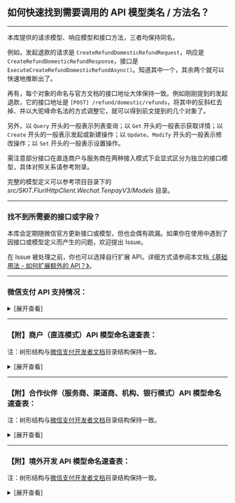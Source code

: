 ﻿## 如何快速找到需要调用的 API 模型类名 / 方法名？

---

本库提供的请求模型、响应模型和接口方法，三者均保持同名。

例如，发起退款的请求是 `CreateRefundDomesticRefundRequest`，响应是 `CreateRefundDomesticRefundResponse`，接口是 `ExecuteCreateRefundDomesticRefundAsync()`。知道其中一个，其余两个就可以快速地推断出了。

再有，每个对象的命名与官方文档的接口地址大体保持一致。例如刚刚提到的发起退款，它的接口地址是 `[POST] /refund/domestic/refunds`，将其中的反斜杠去掉、并以大驼峰命名法的方式调整它，就可以得到前文提到的几个对象了。

另外，以 `Query` 开头的一般表示列表查询；以 `Get` 开头的一般表示获取详情；以 `Create` 开头的一般表示发起或新建操作；以 `Update`、`Modify` 开头的一般表示修改操作；以 `Set` 开头的一般表示设置操作。

需注意部分接口在直连商户与服务商在两种接入模式下会显式区分为独立的接口模型，具体对照关系请参考附录。

完整的模型定义可以参考项目目录下的 _src/SKIT.FlurlHttpClient.Wechat.TenpayV3/Models_ 目录。

---

### 找不到所需要的接口或字段？

本库会定期随微信官方更新接口或模型，但也会偶有疏漏。如果你在使用中遇到了因接口或模型定义而产生的问题，欢迎提出 Issue。

在 Issue 被处理之前，你也可以选择自行扩展 API。详细方式请参阅本文档[《基础用法 - 如何扩展额外的 API？》](./Basic_Extensions.md)。

---

### 微信支付 API 支持情况：

<details>

<summary>[展开查看]</summary>

|     |             微信 API              |      商户类型       |       备注        |
| :-: | :-------------------------------: | :-----------------: | :---------------: |
|  √  |       支付产品：JSAPI 支付        | 直连商户 & 合作伙伴 |                   |
|  √  |        支付产品：APP 支付         | 直连商户 & 合作伙伴 |                   |
|  √  |         支付产品：H5 支付         | 直连商户 & 合作伙伴 |                   |
|  √  |       支付产品：Native 支付       | 直连商户 & 合作伙伴 |                   |
|  √  |       支付产品：小程序支付        | 直连商户 & 合作伙伴 |                   |
|  ×  |  <del>支付产品：付款码支付</del>  | 直连商户 & 合作伙伴 | 官方未提供 v3 API |
|  √  |        支付产品：合单支付         | 直连商户 & 合作伙伴 |                   |
|  √  |      支付产品：资金/交易账单      | 直连商户 & 合作伙伴 |                   |
|  √  |          支付产品：退款           | 直连商户 & 合作伙伴 |                   |
|  √  |       运营工具：转账到零钱        | 直连商户 & 合作伙伴 |                   |
|  ×  | <del>运营工具：转账到银行卡</del> | 直连商户 & 合作伙伴 | 官方未提供 v3 API |
|  √  |       经营能力：微信支付分        | 直连商户 & 合作伙伴 |                   |
|  √  |     经营能力：微信支付分停车      | 直连商户 & 合作伙伴 |                   |
|  √  |       经营能力：平台收付通        |      合作伙伴       |                   |
|  √  |         运营工具：代金券          | 直连商户 & 合作伙伴 |                   |
|  √  |         运营工具：商家券          | 直连商户 & 合作伙伴 |                   |
|  √  |        运营工具：委托营销         | 直连商户 & 合作伙伴 |                   |
|  √  |        运营工具：支付有礼         | 直连商户 & 合作伙伴 |                   |
|  √  |        运营工具：智慧商圈         | 直连商户 & 合作伙伴 |                   |
|  √  |       运营工具：支付即服务        | 直连商户 & 合作伙伴 |                   |
|  √  |        运营工具：电子发票         | 直连商户 & 合作伙伴 |                   |
|  √  |        运营工具：点金计划         |      合作伙伴       |                   |
|  ×  |   <del>运营工具：现金红包</del>   | 直连商户 & 合作伙伴 | 官方未提供 v3 API |
|  √  |          扩展工具：分账           | 直连商户 & 合作伙伴 |                   |
|  √  |      扩展工具：连锁品牌分账       |      合作伙伴       |                   |
|  √  |     扩展工具：消费者投诉 2.0      | 直连商户 & 合作伙伴 |                   |
|  √  |        安全工具：平台证书         | 直连商户 & 合作伙伴 |                   |
|  √  |      商户管理：特约商户进件       |      合作伙伴       |                   |
|  √  |    商户管理：商户开户意愿确认     |      合作伙伴       |                   |
|  √  |    商户管理：商户平台处置通知     |      合作伙伴       |                   |
|  √  |   商户管理：不活跃商户身份核实    |      合作伙伴       |                   |
|  √  |           其他：消费卡            | 直连商户 & 合作伙伴 |                   |
|  √  |      其他：代扣服务切卡组件       | 直连商户 & 合作伙伴 |                   |
|  √  |    其他：图片上传（营销专用）     | 直连商户 & 合作伙伴 |                   |
|  √  |         其他：微信先享卡          |      直连商户       |                   |
|  √  |        其他：连锁品牌门店         |      合作伙伴       |                   |
|  √  |        其他：品牌小店营销         |      合作伙伴       |                   |
|  √  |     其他：租用充电宝隔夜归还      |      直连商户       |                   |
|  √  |          其他：ETC 扣费           |      合作伙伴       |                   |
|  √  |          其他：电子小票           |      合作伙伴       |                   |
|  √  |       其他：出租车电子发票        |      合作伙伴       |                   |
|  √  |         其他：教育续费通          |      直连商户       |                   |
|  √  |         其他：校园轻松付          |      合作伙伴       |                   |
|  √  |        其他：微信点餐订单         |      合作伙伴       |                   |
|  √  |         其他：微信寄快递          |      合作伙伴       |                   |
|  √  |        其他：品牌小店营销         |      合作伙伴       |                   |
|  √  |        其他：银行定向促活         | 直连商户 & 合作伙伴 |                   |
|  √  |       其他：银行提现免费券        |      合作伙伴       |                   |
|  √  |         其他：银行周周惠          |      合作伙伴       |                   |
|  √  |           其他：微工卡            |      合作伙伴       |                   |
|  √  |        其他：优惠费率活动         |      合作伙伴       |                   |
|  √  |           其他：爱心餐            |      直连商户       |                   |
|  ×  |     <del>其他：清关报关</del>     |      直连商户       | 官方未提供 v3 API |
|  √  |       境外支付：子商户进件        |      合作伙伴       |                   |
|  √  |        境外支付：融合钱包         |      合作伙伴       |                   |
|  √  |        境外支付：委托代扣         | 直连商户 & 合作伙伴 |                   |
|  √  |          境外支付：报关           |      合作伙伴       |                   |

</details>

---

### 【附】商户（直连模式）API 模型命名速查表：

注：树形结构与[微信支付开发者文档](https://pay.weixin.qq.com/docs/merchant/development/interface-rules/introduction.html)目录结构保持一致。

<details>

<summary>[展开查看]</summary>

-   支付产品

    -   JSAPI 支付

        -   JSAPI 下单：`CreatePayTransactionJsapi`

        -   查询订单：`GetPayTransactionById` / `GetPayTransactionByOutTradeNumber`

        -   关闭订单：`ClosePayTransaction`

    -   APP 支付

        -   APP 下单：`CreatePayTransactionApp`

        -   查询订单：`GetPayTransactionById` / `GetPayTransactionByOutTradeNumber`

        -   关闭订单：`ClosePayTransaction`

    -   H5 支付

        -   H5 下单：`CreatePayTransactionH5`

        -   查询订单：`GetPayTransactionById` / `GetPayTransactionByOutTradeNumber`

        -   关闭订单：`ClosePayTransaction`

    -   Native 支付

        -   Native 下单：`CreatePayTransactionNative`

        -   查询订单：`GetPayTransactionById` / `GetPayTransactionByOutTradeNumber`

        -   关闭订单：`ClosePayTransaction`

    -   小程序支付

        -   小程序下单：`CreatePayTransactionJsapi`

        -   查询订单：`GetPayTransactionById` / `GetPayTransactionByOutTradeNumber`

        -   关闭订单：`ClosePayTransaction`

    -   合单支付

        -   合单 APP 下单：`CreateCombineTransactionApp`

        -   合单 JSAPI 下单：`CreateCombineTransactionJsapi`

        -   合单 H5 下单：`CreateCombineTransactionH5`

        -   合单 Native 下单：`CreateCombineTransactionNative`

        -   合单小程序下单：`CreateCombineTransactionJsapi`

        -   合单查询订单：`GetCombineTransactionByCombineOutTradeNumber`

        -   合单关闭订单：`CloseCombineTransaction`

    -   资金/交易账单

        -   申请交易账单：`GetBillTradeBill`

        -   申请资金账单：`GetBillFundflowBill`

        -   下载账单：`DownloadBillFile`

    -   退款

        -   申请退款：`CreateRefundDomesticRefund`

        -   查询单笔退款：`GetRefundDomesticRefundByOutRefundNumber`

        -   发起异常退款：`CreateRefundDomesticAbnormalRefundApply`

-   运营工具

    -   转账到零钱

        -   发起批量转账：`CreateTransferBatch`

        -   微信批次单号查询批次单：`GetTransferBatchByBatchId`

        -   微信明细单号查询明细单：`GetTransferBatchDetailByDetailId`

        -   商家批次单号查询批次单：`GetTransferBatchByOutBatchNumber`

        -   商家明细单号查询明细单：`GetTransferBatchDetailByOutDetailNumber`

        -   转账电子回单申请受理：`CreateTransferBillReceipt`

        -   查询转账电子回单：`GetTransferBillReceiptByOutBatchNumber`

        -   转账明细电子回单受理：`CreateTransferDetailElectronicReceipt`

        -   查询转账明细电子回单受理结果：`GetTransferDetailElectronicReceiptByOutDetailNumber`

        -   下载电子回单：`DownloadBillFile`

        -   查询账户实时余额：`GetMerchantFundBalance`

        -   查询账户日终余额：`GetMerchantFundDayendBalance`

    -   微信支付分

        -   服务订单

            -   创建支付分订单：`CreatePayScoreServiceOrder`

            -   查询支付分订单：`GetPayScoreServiceOrderByQueryId` / `GetPayScoreServiceOrderByOutOrderNumber`

            -   取消支付分订单：`CancelPayScoreServiceOrder`

            -   修改订单金额：`ModifyPayScoreServiceOrder`

            -   完结支付分订单：`SetPayScoreServiceOrderComplete`

            -   商户发起催收扣款：`SetPayScoreServiceOrderPay`

            -   同步服务订单信息：`SetPayScoreServiceOrderSync`

            -   申请退款：`CreateRefundDomesticRefund`

            -   查询单笔退款：`GetRefundDomesticRefundByOutRefundNumber`

        -   微信支付分（免确认模式）

            -   创单结单合并：`CreatePayScoreServiceOrderDirectComplete`

        -   微信支付分（免确认预授权模式）

            -   商户预授权：`ApplyPayScorePermissions`

            -   查询用户授权记录（授权协议号）：`GetPayScorePermissionsByAuthorizationCode`

            -   解除用户授权关系（授权协议号）：`TerminatePayScorePermissionsByAuthorizationCode`

            -   查询用户授权记录（OpenId）：`GetPayScorePermissionsByOpenId`

            -   解除用户授权关系（OpenId）：`TerminatePayScorePermissionsByOpenId`

    -   微信支付分停车

        -   创建停车入场：`CreateVehicleParking`

        -   查询车牌服务开通信息：`GetVehicleParkingService`

        -   扣费受理：`CreateVehicleTransactionParking`

        -   查询订单：`GetVehicleTransactionByOutTradeNumber`

    -   代金券

        -   创建代金券批次：`CreateMarketingFavorStock`

        -   激活代金券批次：`StartMarketingFavorStock`

        -   发放代金券批次：`SendMarketingFavorUserCoupon`

        -   暂停代金券批次：`PauseMarketingFavorStock`

        -   重启代金券批次：`RestartMarketingFavorStock`

        -   条件查询批次列表：`QueryMarketingFavorStocks`

        -   查询批次详情：`GetMarketingFavorStockByStockId`

        -   查询代金券详情：`GetMarketingFavorUserCouponByCouponId`

        -   查询代金券可用商户：`QueryMarketingFavorStockMerchants`

        -   查询代金券可用单品：`QueryMarketingFavorStockItems`

        -   根据商户号查用户的券：`QueryMarketingFavorUserCoupons`

        -   下载批次核销明细：`GetMarketingFavorStockUseFlow`

        -   下载批次退款明细：`GetMarketingFavorStockRefundFlow`

        -   设置消息通知地址：`UpdateMarketingFavorCallback`

        -   图片上传：`UploadMerchantMediaImage`

    -   商家券

        -   创建商家券：`CreateMarketingBusifavorStock`

        -   查询商家券详情：`GetMarketingBusifavorStockByStockId`

        -   核销用户券：`SetMarketingBusifavorCouponUsed`

        -   根据过滤条件查询用户券：`QueryMarketingBusifavorUserCoupons`

        -   查询用户单张券详情：`GetMarketingBusifavorUserCouponByCouponCode`

        -   上传预存 Code：`UploadMarketingBusifavorStockCouponCodes`

        -   设置商家券事件通知地址：`UpdateMarketingBusifavorCallback`

        -   查询商家券事件通知地址：`GetMarketingBusifavorCallback`

        -   关联订单信息：`AssociateMarketingBusifavorCoupon`

        -   取消关联订单信息：`DisassociateMarketingBusifavorCoupon`

        -   修改批次预算：`UpdateMarketingBusifavorStockBudget`

        -   修改商家券基本信息：`UpdateMarketingBusifavorStock`

        -   申请退券：`CreateMarketingBusifavorCouponReturn`

        -   使券失效：`DeactivateMarketingBusifavorCoupon`

        -   营销补差付款：`CreateMarketingBusifavorSubsidyPayReceipt`

        -   营销补差回退：`CreateMarketingBusifavorSubsidyReturnReceipt`

        -   查询营销补差付款单列表：`QueryMarketingBusifavorSubsidyPayReceipts`

        -   查询营销补差付款单详情：`GetMarketingBusifavorSubsidyPayReceiptBySubsidyReceiptId`

        -   图片上传：`UploadMerchantMediaImage`

    -   委托营销

        -   建立合作关系：`BuildMarketingPartnership`

        -   终止合作关系：`TerminateMarketingPartnership`

        -   查询合作关系列表：`QueryMarketingPartnerships`

    -   支付有礼

        -   创建全场满额送活动：`CreateMarketingPayGiftActivityUniqueThresholdActivity`

        -   查询活动详情接口：`GetMarketingPayGiftActivityByActivityId`

        -   查询活动发券商户号：`QueryMarketingPayGiftActivityMerchants`

        -   查询活动指定商品列表：`QueryMarketingPayGiftActivityGoods`

        -   终止活动：`TerminateMarketingPayGiftActivity`

        -   新增活动发券商户号：`AddMarketingPayGiftActivityMerchant`

        -   获取支付有礼活动列表：`QueryMarketingPayGiftActivities`

        -   删除活动发券商户号：`DeleteMarketingPayGiftActivityMerchant`

        -   图片上传：`UploadMerchantMediaImage`

    -   智慧商圈

        -   商圈积分同步：`NotifyBusinessCirclePoints`

        -   商圈积分授权查询：`GetBusinessCircleUserAuthorizationByOpenId`

        -   商圈会员待积分状态查询：`GetBusinessCircleUserPointsCommitStatusByOpenId`

        -   商圈会员停车状态同步：`NotifyBusinessCircleParkings`

    -   支付即服务

        -   服务人员注册：`CreateSmartGuide`

        -   服务人员分配：`AssignSmartGuide`

        -   服务人员查询：`QuerySmartGuides`

        -   服务人员信息更新：`UpdateSmartGuide`

    -   电子发票

        -   公共 API

            -   创建电子发票卡券模板：`CreateNewTaxControlFapiaoCardTemplate`

            -   配置开发选项：`ModifyNewTaxControlFapiaoMerchantDevelopmentConfig`

            -   查询商户配置的开发选项：`GetNewTaxControlFapiaoMerchantDevelopmentConfig`

            -   查询电子发票：`GetNewTaxControlFapiaoApplicationByFapiaoApplyId`

            -   获取抬头填写链接：`GetNewTaxControlFapiaoUserTitleUrl`

            -   获取用户填写的抬头：`GetNewTaxControlFapiaoUserTitle`

        -   区块链电子发票 API

            -   获取商户开票基础信息：`GetNewTaxControlFapiaoMerchantBaseInformation`

            -   获取商品和服务税收分类对照表：`QueryNewTaxControlFapiaoMerchantTaxCodes`

            -   开具电子发票：`CreateNewTaxControlFapiaoApplication`

            -   冲红电子发票：`ReverseNewTaxControlFapiaoApplication`

            -   获取发票下载信息：`GetNewTaxControlFapiaoApplicationFiles`

            -   下载发票文件：`DownloadNewTaxControlFapiaoApplicationFile`

        -   电子发票商户信息

            -   上传电子发票文件：`UploadNewTaxControlFapiaoApplicationFapiaoFile`

            -   将电子发票插入微信用户卡包：`CreateNewTaxControlFapiaoApplicationCard`

-   扩展工具

    -   分账

        -   请求分账：`CreateProfitSharingOrder`

        -   查询分账结果：`GetProfitSharingOrderByOutOrderNu`

        -   请求分账回退：`CreateProfitSharingReturnOrder`

        -   查询分账回退结果：`GetProfitSharingReturnOrderByOutOrderNumber`

        -   解冻剩余资金：`SetProfitSharingOrderUnfrozen`

        -   查询剩余待分金额：`GetProfitSharingTransactionAmounts`

        -   添加分账接收方：`AddProfitSharingReceiver`

        -   删除分账接收方：`DeleteProfitSharingReceiver`

        -   申请分账账单：`GetProfitSharingBill`

        -   下载账单：`DownloadBillFile`

    -   消费者投诉 2.0

        -   查询投诉单列表：`QueryMerchantServiceComplaints`

        -   查询投诉单详情：`GetMerchantServiceComplaintByComplaintId`

        -   查询投诉协商历史：`QueryMerchantServiceComplaintNegotiationHistories`

        -   创建投诉通知回调地址：`CreateMerchantServiceComplaintNotification`

        -   查询投诉通知回调地址：`GetMerchantServiceComplaintNotification`

        -   更新投诉通知回调地址：`UpdateMerchantServiceComplaintNotification`

        -   删除投诉通知回调地址：`DeleteMerchantServiceComplaintNotification`

        -   提交回复：`CreateMerchantServiceComplaintResponse`

        -   反馈处理完成：`SetMerchantServiceComplaintComplete`

        -   商户上传反馈图片：`UploadMerchantServiceImage`

        -   下载图片：`DownloadMerchantServiceImage`

-   安全工具

    -   平台证书

        -   获取平台证书列表：`QueryCertificates`

-   其他

    -   消费卡

        -   发放消费卡：`SendMarketingBusifavorCoupon`

    -   银行定向促活

        -   导入定向用户协议号：`UploadMarketingBankPackagesTasks`

    -   银行提现免费券

        -   为用户发银行提现免费券：`SendMarketingWithdrawFavorUserCoupon`

        -   查询批次下用户银行提现免费券列表：`QueryMarketingWithdrawFavorUserCoupons`

    -   银行周周惠

        -   报名周周惠活动：`ApplyMarketingWeeklyDiscountActivity`

        -   查询周周惠活动列表：`QueryApplyMarketingWeeklyDiscountActivities`

        -   查询周周惠活动详情：`GetApplyMarketingWeeklyDiscountActivityByActivityId`

    -   银行组件：

        -   获取对私银行卡号开户银行：`QueryCapitalBanksByBankAccount`

        -   查询支持个人业务的银行列表：`QueryCapitalBanksPersonalBanking`

        -   查询支持对公业务的银行列表：`QueryCapitalBanksCorporateBanking`

        -   查询省份列表：`QueryCapitalAreasProvinces`

        -   查询城市列表：`QueryCapitalAreasCities`

        -   查询支行列表：`QueryCapitalBanksBranches`

    -   微信先享卡

        -   预受理领卡请求：`PrepareDiscountCard`

        -   增加用户记录：`AddDiscountCardUserRecord`

        -   查询先享卡订单：`GetDiscountCardByOutCardCode`

    -   来账识别

        -   商户银行来账查询：`QueryMerchantFundMerchantIncomeRecords`

    -   扣款服务

        -   预扣费通知：`NotifyPAPPayContract`

    -   代扣服务切卡组件

        -   出行券切卡组件预下单：`CreateIndustryCouponToken`

    -   教育续费通：

        -   预签约：`PresignEducationPAPPayContract`

        -   通过协议号查询签约：`GetEducationPAPPayContractByContractId`

        -   通过用户标识查询签约：`QueryEducationPAPPayUserContracts`

        -   解约：`TerminateEducationPAPPayContract`

        -   发送扣款预通知：`SendEducationPAPPayContractNotification`

        -   教育通扣款受理：`CreateEducationPAPPayTransaction`

        -   微信订单号查单：`GetEducationPAPPayTransactionById`

        -   商户订单号查单：`GetEducationPAPPayTransactionByOutTradeNumber`

    -   租用充电宝隔夜归还

        -   保险订单

            -   创建保险订单：`CreateHirePowerBankInsuranceOrder`

            -   查询保险订单详情：`GetHirePowerBankInsuranceOrderByOutOrderNumber`

            -   查询用户保险订单领取资格：`GetHirePowerBankUserQualificationByOpenId`

    -   爱心餐

        -   查询爱心餐品牌信息：`GetLovefeastBrandByBrandId`

</details>

---

### 【附】合作伙伴（服务商、渠道商、机构、银行模式）API 模型命名速查表：

注：树形结构与[微信支付开发者文档](https://pay.weixin.qq.com/docs/partner/development/interface-rules/introduction.html)目录结构保持一致。

<details>

<summary>[展开查看]</summary>

-   支付产品

    -   JSAPI 支付

        -   JSAPI 下单：`CreatePayPartnerTransactionJsapi`

        -   查询订单：`GetPayPartnerTransactionById` / `GetPayPartnerTransactionByOutTradeNumber`

        -   关闭订单：`ClosePayPartnerTransaction`

    -   APP 支付

        -   APP 下单：`CreatePayPartnerTransactionApp`

        -   查询订单：`GetPayPartnerTransactionById` / `GetPayPartnerTransactionByOutTradeNumber`

        -   关闭订单：`ClosePayPartnerTransaction`

    -   H5 支付

        -   H5 下单：`CreatePayPartnerTransactionH5`

        -   查询订单：`GetPayPartnerTransactionById` / `GetPayPartnerTransactionByOutTradeNumber`

        -   关闭订单：`ClosePayPartnerTransaction`

    -   Native 支付

        -   Native 下单：`CreatePayPartnerTransactionNative`

        -   查询订单：`GetPayPartnerTransactionById` / `GetPayPartnerTransactionByOutTradeNumber`

        -   关闭订单：`ClosePayPartnerTransaction`

        -   申请退款：`CreateRefundDomesticRefund`

        -   查询单笔退款：`GetRefundDomesticRefundByOutRefundNumber`

        -   申请交易账单：`GetBillTradeBill`

        -   申请资金账单：`GetBillFundflowBill`

        -   申请单个子商户资金账单：`GetBillSubMerchantFundflowBill`

        -   下载账单：`DownloadBillFile`

    -   小程序支付

        -   小程序下单：`CreatePayPartnerTransactionJsapi`

        -   查询订单：`GetPayPartnerTransactionById` / `GetPayPartnerTransactionByOutTradeNumber`

        -   关闭订单：`ClosePayPartnerTransaction`

    -   合单支付

        -   合单 APP 下单：`CreateCombineTransactionApp`

        -   合单 JSAPI 下单：`CreateCombineTransactionJsapi`

        -   合单 H5 下单：`CreateCombineTransactionH5`

        -   合单 Native 下单：`CreateCombineTransactionNative`

        -   合单小程序下单：`CreateCombineTransactionJsapi`

        -   合单查询订单：`GetCombineTransactionByCombineOutTradeNumber`

        -   合单关闭订单：`CloseCombineTransaction`

    -   资金/交易账单

        -   申请交易账单：`GetBillTradeBill`

        -   申请资金账单：`GetBillFundflowBill`

        -   下载账单：`DownloadBillFile`

        -   申请单个子商户资金账单：`GetBillSubMerchantFundflowBill`

        -   申请二级商户资金账单：`GetEcommerceBillFundflowBill`

        -   下载单个子商户/二级商户资金账单：`DownloadBillFile`

    -   退款

        -   申请退款：`CreateRefundDomesticRefund`

        -   查询单笔退款：`GetRefundDomesticRefundByOutRefundNumber`

        -   发起异常退款：`CreateRefundDomesticAbnormalRefundApply`

-   运营工具

    -   转账到零钱

        -   发起批量转账：`CreatePartnerTransferBatch`

        -   微信批次单号查询批次单：`GetPartnerTransferBatchByBatchId`

        -   微信明细单号查询明细单：`GetPartnerTransferBatchDetailByDetailId`

        -   商家批次单号查询批次单：`GetPartnerTransferBatchByOutBatchNumber`

        -   商家明细单号查询明细单：`GetPartnerTransferBatchDetailByOutDetailNumber`

        -   转账电子回单申请受理：`CreateTransferBillReceipt`

        -   查询转账电子回单：`GetTransferBillReceiptByOutBatchNumber`

        -   转账明细电子回单受理：`CreateTransferDetailElectronicReceipt`

        -   查询转账明细电子回单受理结果：`GetTransferDetailElectronicReceiptByOutDetailNumber`

        -   下载电子回单：`DownloadBillFile`

        -   查询特约商户账户实时余额：`GetEcommerceFundBalance`

        -   查询账户实时余额：`GetMerchantFundBalance`

        -   查询账户日终余额：`GetMerchantFundDayendBalance`

    -   微信支付分

        -   服务订单

            -   创建支付分订单：`CreatePayScorePartnerServiceOrder`

            -   查询支付分订单：`GetPayScorePartnerServiceOrderByQueryId` / `GetPayScoreServiceOrderByOutOrderNumber`

            -   取消支付分订单：`CancelPayScorePartnerServiceOrder`

            -   修改订单金额：`ModifyPayPartnerScoreServiceOrder`

            -   完结支付分订单：`SetPayScorePartnerServiceOrderComplete`

            -   商户发起催收扣款：`SetPayScorePartnerServiceOrderPay`

            -   同步服务订单信息：`SetPayScorePartnerServiceOrderSync`

            -   商户申请获取对账单：`GetPayScoreMerchantBill`

        -   微信支付分（免确认预授权模式）

            -   商户预授权：`ApplyPayScorePartnerPermissions`

            -   查询用户授权记录（授权协议号）：`GetPayScorePartnerPermissionsByAuthorizationCode`

            -   解除用户授权关系（授权协议号）：`TerminatePayScorePartnerPermissionsByAuthorizationCode`

            -   查询用户授权记录（OpenId）：`GetPayScorePartnerPermissionsByOpenId`

            -   解除用户授权关系（OpenId）：`TerminatePayScorePartnerPermissionsByOpenId`

    -   微信支付分停车

        -   查询车牌服务开通信息：`GetVehicleParkingService`

        -   创建停车入场：`CreateVehicleParking`

        -   扣费受理：`CreateVehicleTransactionParking`

        -   查询订单：`GetVehicleTransactionByOutTradeNumber`

    -   平台收付通（商户进件）

        -   二级商户进件：`CreateEcommerceApplyment`

        -   查询申请状态：`GetEcommerceApplymentByApplymentId` / `GetEcommerceApplymentByOutRequestNumber`

        -   下载平台证书：`QueryCertificates`

        -   修改结算帐号：`ModifyApplyForSubMerchantSettlement`

        -   查询结算账户：`GetApplyForSubMerchantSettlement`

        -   查询结算账户修改申请状态：`GetApplyForSubMerchantSettlementByApplicationNumber`

    -   平台收付通（普通支付）

        -   APP 下单：`CreatePayPartnerTransactionApp`

        -   JSAPI 下单：`CreatePayPartnerTransactionJsapi`

        -   小程序下单：`CreatePayPartnerTransactionJsapi`

        -   H5 下单：`CreatePayPartnerTransactionH5`

        -   Navive 下单：`CreatePayPartnerTransactionNavive`

        -   查询订单：`GetPayPartnerTransactionById` / `GetPayPartnerTransactionByOutTradeNumber`

        -   关闭订单：`ClosePayPartnerTransaction`

    -   平台收付通（合单支付）

        -   合单 APP 下单：`CreateCombineTransactionApp`

        -   合单 JSAPI 下单：`CreateCombineTransactionJsapi`

        -   合单 H5 下单：`CreateCombineTransactionH5`

        -   合单 Native 下单：`CreateCombineTransactionNative`

        -   合单小程序下单：`CreateCombineTransactionJsapi`

        -   合单查询订单：`GetCombineTransactionByCombineOutTradeNumber`

        -   合单关闭订单：`CloseCombineTransaction`

    -   平台收付通（合单代扣）

        -   APP 方式预签约：`PresignEcommerceCombinePAPayContractEntrustApp`

        -   查询协议：`GetEcommerceCombinePAPPayContractByOutContractCode`

        -   解约协议：`TerminatEcommerceCombinePAPPayContract`

        -   支付：`CreateEcommerceCombinePAPPayTransaction`

        -   撤销订单：`ReverseEcommerceCombinePAPPayTransaction`

        -   查询订单：`GetEcommerceCombinePAPPayTransactionByCombineOutTradeNumber`

    -   平台收付通（分账）

        -   请求分账：`CreateEcommerceProfitSharingOrder`

        -   查询分账结果：`GetEcommerceProfitSharingOrderByOutOrderNumber`

        -   请求分账回退：`CreateEcommerceProfitSharingReturnOrder`

        -   查询分账回退结果：`GetEcommerceProfitSharingReturnOrderByOrderId` / `GetEcommerceProfitSharingReturnOrderByOutOrderNumber`

        -   完结分账：`SetEcommerceProfitSharingOrderFinish`

        -   查询订单剩余待分金额：`GetEcommerceProfitSharingOrderAmounts`

        -   添加分账接收方：`AddEcommerceProfitSharingReceiver`

        -   删除分账接收方：`DeleteEcommerceProfitSharingReceiver`

    -   平台收付通（补差）

        -   请求补差：`CreateEcommerceSubsidy`

        -   请求补差回退：`CreateEcommerceSubsidyReturn`

        -   取消补差：`CancelEcommerceSubsidy`

    -   平台收付通（退款）

        -   申请退款：`CreateEcommerceRefund`

        -   查询退款：`GetEcommerceRefundByRefundId` / `GetEcommerceRefundByOutRefundNumber`

        -   垫付退款回补：`CreateEcommerceRefundReturnAdvance`

        -   查询垫付回补结果：`GetEcommerceRefundReturnAdvance`

    -   平台收付通（余额查询）

        -   查询二级商户账户实时余额：`GetEcommerceFundBalance`

        -   查询二级商户账户日终余额：`GetEcommerceFundDayendBalance`

        -   查询电商平台账户实时余额：`GetMerchantFundBalance`

        -   查询电商平台账户日终余额：`GetMerchantFundDayendBalance`

    -   平台收付通（商户提现）

        -   二级商户余额提现：`CreateEcommerceFundWithdraw`

        -   二级商户查询提现状态：`GetEcommerceFundWithdrawByWithdrawId` / `GetEcommerceFundWithdrawByOutRequestNumber`

        -   电商平台提现：`CreateMerchantFundWithdraw`

        -   电商平台查询提现状态：`GetMerchantFundWithdrawByWithdrawId` / `GetMerchantFundWithdrawByOutRequestNumber`

        -   按日下载提现异常文件：`GetMerchantFundWithdrawBill`

    -   平台收付通（注销申请）

        -   提交注销申请单：`CreateEcommerceAccountCancelApplication`

        -   查询注销单状态：`GetEcommerceAccountCancelApplicationByOutApplyNumber`

        -   图片上传：`UploadEcommerceAccountCancelApplicationMedia`

    -   平台收付通（注销后提现）

        -   商户提现申请单号查询提现申请单状态：`GetMerchantOperateRiskWithdrawlApplyByOutRequestNumber`

        -   微信支付提现申请单号查询提现申请单状态：`GetMerchantOperateRiskWithdrawlApplyByApplymentId`

        -   提交已注销商户号可用余额提现申请单：`CreateMerchantOperateRiskWithdrawlApply`

    -   平台收付通（跨境付款）

        -   查询订单剩余可出境余额：`GetFundsToOverseaTransactionAvailableAbroadAmountByTransactionId`

        -   申请资金出境：`CreateFundsToOverseaOrder`

        -   查询出境结果：`GetFundsToOverseaOrderByOutOrderId`

        -   获取购付汇账单文件下载链接：`GetFundsToOverseaBillDownloadUrl`

    -   平台收付通（下载账单）

        -   申请交易账单：`GetBillTradeBill`

        -   申请资金账单：`GetBillFundflowBill`

        -   获取分账账单文件下载地址：`GetProfitSharingBill`

        -   申请二级商户资金账单：`GetEcommerceBillFundflowBill`

        -   下载账单：`DownloadBillFile`

    -   代金券

        -   创建代金券批次：`CreateMarketingFavorStock`

        -   激活代金券批次：`StartMarketingFavorStock`

        -   发放代金券批次：`SendMarketingFavorUserCoupon`

        -   暂停代金券批次：`PauseMarketingFavorStock`

        -   重启代金券批次：`RestartMarketingFavorStock`

        -   条件查询批次列表：`QueryMarketingFavorStocks`

        -   查询批次详情：`GetMarketingFavorStockByStockId`

        -   查询代金券详情：`GetMarketingFavorUserCouponByCouponId`

        -   查询代金券可用商户：`QueryMarketingFavorStockMerchants`

        -   查询代金券可用单品：`QueryMarketingFavorStockItems`

        -   根据商户号查用户的券：`QueryMarketingFavorUserCoupons`

        -   下载批次核销明细：`GetMarketingFavorStockUseFlow`

        -   下载批次退款明细：`GetMarketingFavorStockRefundFlow`

        -   设置消息通知地址：`UpdateMarketingFavorCallback`

        -   图片上传：`UploadMarketingMediaImage`

    -   商家券

        -   创建商家券：`CreateMarketingBusifavorStock`

        -   查询商家券详情：`GetMarketingBusifavorStockByStockId`

        -   核销用户券：`SetMarketingBusifavorCouponUsed`

        -   根据过滤条件查询用户券：`QueryMarketingBusifavorUserCoupons`

        -   查询用户单张券详情：`GetMarketingBusifavorUserCouponByCouponCode`

        -   上传预存 Code：`UploadMarketingBusifavorStockCouponCodes`

        -   设置商家券事件通知地址：`UpdateMarketingBusifavorCallback`

        -   查询商家券事件通知地址：`GetMarketingBusifavorCallback`

        -   关联订单信息：`AssociateMarketingBusifavorCoupon`

        -   取消关联订单信息：`DisassociateMarketingBusifavorCoupon`

        -   修改批次预算：`UpdateMarketingBusifavorStockBudget`

        -   修改商家券基本信息：`UpdateMarketingBusifavorStock`

        -   申请退券：`CreateMarketingBusifavorCouponReturn`

        -   使券失效：`DeactivateMarketingBusifavorCoupon`

        -   营销补差付款：`CreateMarketingBusifavorSubsidyPayReceipt`

        -   营销补差回退：`CreateMarketingBusifavorSubsidyReturnReceipt`

        -   查询营销补差付款单列表：`QueryMarketingBusifavorSubsidyPayReceipts`

        -   查询营销补差付款单详情：`GetMarketingBusifavorSubsidyPayReceiptBySubsidyReceiptId`

        -   图片上传：`UploadMarketingMediaImage`

    -   委托营销

        -   建立合作关系：`BuildMarketingPartnership`

        -   终止合作关系：`TerminateMarketingPartnership`

        -   查询合作关系列表：`QueryMarketingPartnerships`

    -   支付有礼

        -   创建全场满额送活动：`CreateMarketingPayGiftActivityUniqueThresholdActivity`

        -   查询活动详情接口：`GetMarketingPayGiftActivityByActivityId`

        -   查询活动发券商户号：`QueryMarketingPayGiftActivityMerchants`

        -   查询活动指定商品列表：`QueryMarketingPayGiftActivityGoods`

        -   终止活动：`TerminateMarketingPayGiftActivity`

        -   新增活动发券商户号：`AddMarketingPayGiftActivityMerchant`

        -   获取支付有礼活动列表：`QueryMarketingPayGiftActivities`

        -   删除活动发券商户号：`DeleteMarketingPayGiftActivityMerchant`

        -   图片上传：`UploadMarketingMediaImage`

    -   智慧商圈

        -   商圈积分同步：`NotifyBusinessCirclePoints`

        -   商圈积分授权查询：`GetBusinessCircleUserAuthorizationByOpenId`

        -   商圈会员待积分状态查询：`GetBusinessCircleUserPointsCommitStatusByOpenId`

        -   商圈会员停车状态同步：`NotifyBusinessCircleParkings`

    -   支付即服务

        -   服务人员注册：`CreateSmartGuide`

        -   服务人员分配：`AssignSmartGuide`

        -   服务人员查询：`QuerySmartGuides`

        -   服务人员信息更新：`UpdateSmartGuide`

    -   电子发票

        -   电子发票卡券模板

            -   创建电子发票卡券模板：`CreateNewTaxControlFapiaoCardTemplate`

        -   电子发票

            -   开具电子发票：`CreateNewTaxControlFapiaoApplication`

            -   上传电子发票文件：`UploadNewTaxControlFapiaoApplicationFapiaoFile`

            -   查询电子发票：`GetNewTaxControlFapiaoApplicationByFapiaoApplyId`

            -   获取发票下载信息：`GetNewTaxControlFapiaoApplicationFiles`

            -   将电子发票插入微信用户卡包：`CreateNewTaxControlFapiaoApplicationCard`

            -   冲红电子发票：`ReverseNewTaxControlFapiaoApplication`

            -   下载发票文件：`DownloadNewTaxControlFapiaoApplicationFile`

        -   电子发票商户信息

            -   获取商户开票基础信息：`GetNewTaxControlFapiaoMerchantBaseInformation`

            -   查询商户配置的开发选项：`GetNewTaxControlFapiaoMerchantDevelopmentConfig`

            -   配置开发选项：`ModifyNewTaxControlFapiaoMerchantDevelopmentConfig`

            -   获取商品和服务税收分类对照表：`QueryNewTaxControlFapiaoMerchantTaxCodes`

            -   检查子商户开票功能状态：`CheckNewTaxControlFapiaoMerchant`

        -   用户抬头

            -   获取用户填写的抬头：`GetNewTaxControlFapiaoUserTitle`

            -   获取抬头填写链接：`GetNewTaxControlFapiaoUserTitleUrl`

    -   点金计划

        -   点金计划管理：`ChangeGoldPlanStatus`

        -   商家小票管理：`ChangeGoldPlanCustomPageStatus`

        -   同业过滤标签管理：`SetGoldPlanAdvertisingIndustryFilter`

        -   开通广告展示：`OpenGoldPlanAdvertisingShow`

        -   关闭广告展示：`CloseGoldPlanAdvertisingShow`

-   扩展工具

    -   分账

        -   请求分账：`CreateProfitSharingOrder`

        -   查询分账结果：`GetProfitSharingOrderByOutOrderNu`

        -   请求分账回退：`CreateProfitSharingReturnOrder`

        -   查询分账回退结果：`GetProfitSharingReturnOrderByOutOrderNumber`

        -   解冻剩余资金：`SetProfitSharingOrderUnfrozen`

        -   查询剩余待分金额：`GetProfitSharingTransactionAmounts`

        -   查询最大分账比例：`GetProfitSharingMerchantConfigs`

        -   添加分账接收方：`AddProfitSharingReceiver`

        -   删除分账接收方：`DeleteProfitSharingReceiver`

        -   申请分账账单：`GetProfitSharingBill`

        -   下载账单：`DownloadBillFile`

    -   连锁品牌分账

        -   请求分账：`CreateBrandProfitSharingOrder`

        -   查询分账结果：`GetBrandProfitSharingOrderByOutOrderNumber`

        -   请求分账回退：`CreateBrandProfitSharingReturnOrder`

        -   查询分账回退结果：`GetBrandProfitSharingReturnOrderByOrderId` / `GetBrandProfitSharingReturnOrderByOutOrderNumber`

        -   完结分账：`SetBrandProfitSharingOrderFinish`

        -   查询订单剩余待分金额：`GetBrandProfitSharingOrderAmounts`

        -   查询最大分账比例：`GetBrandProfitSharingBrandConfigs`

        -   添加分账接收方：`AddBrandProfitSharingReceiver`

        -   删除分账接收方：`DeleteBrandProfitSharingReceiver`

    -   消费者投诉 2.0

        -   查询投诉单列表：`QueryMerchantServiceComplaints`

        -   查询投诉单详情：`GetMerchantServiceComplaintByComplaintId`

        -   查询投诉协商历史：`QueryMerchantServiceComplaintNegotiationHistories`

        -   创建投诉通知回调地址：`CreateMerchantServiceComplaintNotification`

        -   查询投诉通知回调地址：`GetMerchantServiceComplaintNotification`

        -   更新投诉通知回调地址：`UpdateMerchantServiceComplaintNotification`

        -   删除投诉通知回调地址：`DeleteMerchantServiceComplaintNotification`

        -   提交回复：`CreateMerchantServiceComplaintResponse`

        -   反馈处理完成：`SetMerchantServiceComplaintComplete`

        -   商户上传反馈图片：`UploadMerchantServiceImage`

        -   下载图片：`DownloadMerchantServiceImage`

-   安全工具

    -   平台证书

        -   获取平台证书列表：`QueryCertificates`

-   商户管理

    -   特约商户进件

        -   提交申请单：`CreateApplyForSubMerchantApplyment`

        -   查询申请单状态：`GetApplyForSubMerchantApplymentByApplymentId` / `GetApplyForSubMerchantApplymentByBusinessCode`

        -   修改结算帐号：`ModifyApplyForSubMerchantSettlement`

        -   查询结算账户：`GetApplyForSubMerchantSettlement`

        -   查询结算账户修改申请状态：`GetApplyForSubMerchantSettlementByApplicationNumber`

        -   图片上传：`UploadMerchantMediaImage`

        -   视频上传：`UploadMerchantMediaVideo`

    -   商户开户意愿确认

        -   提交申请单：`CreateApplyForSubjectApplyment`

        -   撤销申请单：`CancelApplyForSubjectApplymentByApplymentId` / `CancelApplyForSubjectApplymentByBusinessCode`

        -   查询申请单审核结果：`GetApplyForSubjectApplymentByApplymentId` / `GetApplyForSubjectApplymentByBusinessCode`

        -   获取商户开户意愿确认状态：`GetApplyForSubjectApplymentMerchantState`

        -   图片上传：`UploadMerchantMediaImage`

    -   商户平台处置通知

        -   创建商户违规通知回调地址：`CreateMerchantRiskManageViolationNotification`

        -   查询商户违规通知回调地址：`GetMerchantRiskManageViolationNotification`

        -   更新商户违规通知回调地址：`UpdateMerchantRiskManageViolationNotification`

        -   删除商户违规通知回调地址：`DeleteMerchantRiskManageViolationNotification`

    -   商户风险管理

        -   上报订单关联信息：`CreateMerchantRiskManageTradeUnionInformationReport`

        -   查询风险信息：`GetMerchantRiskManageTradeRiskInformation`

        -   处置结果回传：`CreateMerchantRiskManageTradeRiskResult`

-   其他

    -   来账识别

        -   特约商户银行来账查询：`QueryMerchantFundPartnerIncomeRecords`

        -   服务商银行来账查询：`QueryMerchantFundMerchantIncomeRecords`

    -   扣款服务

        -   预扣费通知：`NotifyPartnerPAPPayContract`

    -   代扣服务切卡组件

        -   出行券切卡组件预下单：`CreateIndustryCouponToken`

    -   连锁品牌门店

        -   创建门店：`CreateMerchantStore`

        -   查询门店：`GetMerchantStoreByStoreId`

        -   修改门店：`ModifyMerchantStore`

        -   绑定门店收款信息：`BindMerchantStoreRecipient`

        -   解除门店收款信息绑定：`UnbindMerchantStoreRecipient`

    -   品牌小店营销

        -   查询零售小店活动业务代理：`QueryMarketingGoodsSubsidyActivityRetailStoreRepresentatives`

        -   添加零售小店活动业务代理：`AddMarketingGoodsSubsidyActivityRetailStoreRepresentative`

        -   删除零售小店活动业务代理：`DeleteMarketingGoodsSubsidyActivityRetailStoreRepresentative`

        -   生成小店活动物料码：`CreateMarketingGoodsSubsidyActivityRetailStoreMaterial`

        -   查询小店活动门店列表：`QueryMarketingGoodsSubsidyActivityRetailStores`

        -   查询小店活动门店详情：`GetMarketingGoodsSubsidyActivityRetailStoreByStoreCode`

        -   添加小店活动门店：`AddMarketingGoodsSubsidyActivityRetailStore`

        -   删除小店活动门店：`DeleteMarketingGoodsSubsidyActivityRetailStore`

    -   电子小票

        -   自定义入口

            -   创建自定义入口：`CreateMarketingShoppingReceiptCustomEntrance`

            -   查询自定义入口：`GetMarketingShoppingReceiptCustomEntranceByBrandId`

            -   更新自定义入口：`ModifyMarketingShoppingReceiptCustomEntrance`

        -   电子小票

            -   上传电子小票：`UploadMarketingShoppingReceipt`

        -   商家电子小票跳转信息

            -   上传商家电子小票跳转信息：`SetMarketingShoppingReceiptJumpInfo`

        -   小票机

            -   小票机打印：`CreatePayDevicePrinterPrintOrder`

            -   查询订单：`GetPayDevicePrinterPrintOrderByPrintOrderNumber`

    -   ETC 扣费

        -   预开通用户 ETC 指定卡扣费：`PreopenVehicleETC`

        -   高速场景商户扣款：`CreateVehicleETCTransactionHighway`

        -   查询 ETC 签约状态：`GetVehicleETCContractByOpenId` / `GetVehicleETCContractByContractId`

        -   查询订单：`GetVehicleETCTransactionByOutTradeNumber` / `GetVehicleETCTransactionByTransactionId`

    -   出租车电子发票

        -   新增出租车公司：`CreateTaxiInvoiceTaxiCompany`

        -   获取出租车公司商户信息：`GetTaxiInvoiceTaxiCompany`

        -   更新出租车信息：`UpdateTaxiInvoiceTaxi`

        -   获取出租车信息：`GetTaxiInvoiceTaxi`

        -   更新司机信息：`UpdateTaxiInvoiceDriver`

        -   获取司机信息：`GetTaxiInvoiceDriver`

        -   签到签退：`CreateTaxiInvoicePunchAttendance`

        -   根据凭证查询乘客行程单：`GetTaxiInvoiceUserTaxiOrderByToken`

        -   上传出租车电子发票文件：`UploadTaxiInvoiceCardFile`

        -   将出租车电子发票插入微信用户卡包：`CreateTaxiInvoiceCard`

    -   校园轻松付：

        -   预签约：`PresignEducationSchoolPayContract`

        -   通过协议号查询签约：`GetEducationSchoolPayContractByContractId`

        -   商户主动解约：`TerminateEducationSchoolPayContract`

        -   查询用户签约列表：`QueryEducationSchoolPayUserContracts`

        -   扣款：`CreateEducationSchoolPayTransaction`

        -   微信支付订单号查单：`GetEducationSchoolPayTransactionById`

        -   商户订单号查单：`GetEducationSchoolPayTransactionByOutTradeNumber`

        -   商户查询用户欠款状态：`GetEducationSchoolPayUserDebtState`

    -   微工卡

        -   微工卡获得用户授权

            -   生成授权 Token：`CreatePayrollCardToken`

            -   查询微工卡授权关系：`GetPayrollRelationByOpenId`

        -   微工卡用户核身份：

            -   微工卡核身预下单：`PreorderWithAuthPayrollCardAuthentication`

            -   获取核身结果：`GetPayrollCardAuthenticationByAuthenticateNumber`

            -   查询核身记录：`QueryPayrollCardAuthentications`

        -   微工卡转账：

            -   发起批量转账：`CreatePayrollCardTransferBatch`

            -   微信支付批次单号查询批次单：`GetTransferBatchByBatchId`

            -   微信支付明细单号查询明细单：`GetTransferBatchDetailByDetailId`

            -   商家批次单号查询批次单：`GetTransferBatchByOutBatchNumber`

            -   商家明细单号查询明细单：`GetTransferBatchDetailByOutDetailNumber`

            -   转账电子回单申请受理：`CreateTransferBillReceipt`

            -   查询转账电子回单：`GetTransferBillReceiptByOutBatchNumber`

            -   转账明细电子回单受理：`CreateTransferDetailElectronicReceipt`

            -   查询转账明细电子回单受理结果：`GetTransferDetailElectronicReceiptByOutDetailNumber`

            -   下载电子回单：`DownloadBillFile`

        -   微工卡余额查询：

            -   查询特约商户账户实时余额：`GetEcommerceFundBalance`

            -   查询账户实时余额：`GetMerchantFundBalance`

            -   查询账户日终余额：`GetMerchantFundDayendBalance`

        -   微工卡提现：

            -   特约商户余额提现：`CreateEcommerceFundWithdraw`

            -   查询特约商户提现状态：`GetEcommerceFundWithdrawByWithdrawId` / `GetEcommerceFundWithdrawByOutRequestNumber`

            -   按日下载提现异常文件：`GetMerchantFundWithdrawBill`

        -   微工卡账单：

            -   申请单个子商户资金账单：`GetBillSubMerchantFundflowBill`

            -   下载账单：`DownloadBillFile`

        -   微工卡来账识别：

            -   特约商户银行来账查询：`QueryMerchantFundPartnerIncomeRecords`

            -   服务商银行来账查询：`QueryMerchantFundMerchantIncomeRecords`

    -   微信点餐订单

        -   点餐订单信息同步：`SyncCateringOrderStatus`

    -   微信寄快递

        -   用户 OpenID 转换：`TransformExpressUserOpenId`

</details>

---

### 【附】境外开发 API 模型命名速查表：

注：树形结构与[微信支付开发者文档](https://pay.weixin.qq.com/wiki/doc/api/wxpay/en/pages/Overview.shtml)目录结构保持一致。

<details>

<summary>[展开查看]</summary>

-   Payments

    -   Quick Pay

        -   Quick Pay：`CreateHKTransactionMicroPay` / `CreateHKPartnerTransactionMicroPay`

        -   Query Order：`GetHKTransactionByOutTradeNumber` / `GetHKTransactionById` / `GetHKPartnerTransactionByOutTradeNumber` / `GetHKPartnerTransactionById`

        -   Refund Application：`CreateHKRefund` / `CreateHKPartnerRefund`

        -   Query Single Refund：`GetHKRefundByOutRefundNumber` / `GetHKRefundById` / `GetHKPartnerRefundByOutRefundNumber` / `GetHKPartnerRefundById`

        -   Query All Refunds: `QueryHKRefunds` / `QueryHKPartnerRefunds`

        -   Downloading Reconciliation：`DownloadHKStatements`

        -   Revoke Order：`ReverseHKTransaction` / `ReverseHKPartnerTransaction`

        -   Downloading Platform Certificate：`QueryCertificates`

        -   Query Fund Settlement Details：`QueryHKSettlements`

    -   Native Payment

        -   Order Placement：`CreateHKTransactionMicroPay` / `CreateHKPartnerTransactionMicroPay`

        -   Query Order：`GetHKTransactionByOutTradeNumber` / `GetHKTransactionById` / `GetHKPartnerTransactionByOutTradeNumber` / `GetHKPartnerTransactionById`

        -   Refund Application：`CreateHKRefund` / `CreateHKPartnerRefund`

        -   Query Single Refund：`GetHKRefundByOutRefundNumber` / `GetHKRefundById` / `GetHKPartnerRefundByOutRefundNumber` / `GetHKPartnerRefundById`

        -   Query All Refunds: `QueryHKRefunds` / `QueryHKPartnerRefunds`

        -   Downloading Reconciliation：`DownloadHKStatements`

        -   Close Order：`CloseHKTransaction` / `CloseHKPartnerTransaction`

        -   Downloading Platform Certificate：`QueryCertificates`

        -   Query Fund Settlement Details：`QueryHKSettlements`

    -   JSAPI Payment

        -   Order Placement：`CreateHKTransactionMicroPay` / `CreateHKPartnerTransactionMicroPay`

        -   Query Order：`GetHKTransactionByOutTradeNumber` / `GetHKTransactionById` / `GetHKPartnerTransactionByOutTradeNumber` / `GetHKPartnerTransactionById`

        -   Refund Application：`CreateHKRefund` / `CreateHKPartnerRefund`

        -   Query Single Refund：`GetHKRefundByOutRefundNumber` / `GetHKRefundById` / `GetHKPartnerRefundByOutRefundNumber` / `GetHKPartnerRefundById`

        -   Query All Refunds: `QueryHKRefunds` / `QueryHKPartnerRefunds`

        -   Downloading Reconciliation：`DownloadHKStatements`

        -   Close Order：`CloseHKTransaction` / `CloseHKPartnerTransaction`

        -   Downloading Platform Certificate：`QueryCertificates`

        -   Query Fund Settlement Details：`QueryHKSettlements`

    -   In-App Payment

        -   Order Placement：`CreateHKTransactionMicroPay` / `CreateHKPartnerTransactionMicroPay`

        -   Query Order：`GetHKTransactionByOutTradeNumber` / `GetHKTransactionById` / `GetHKPartnerTransactionByOutTradeNumber` / `GetHKPartnerTransactionById`

        -   Refund Application：`CreateHKRefund` / `CreateHKPartnerRefund`

        -   Query Single Refund：`GetHKRefundByOutRefundNumber` / `GetHKRefundById` / `GetHKPartnerRefundByOutRefundNumber` / `GetHKPartnerRefundById`

        -   Query All Refunds: `QueryHKRefunds` / `QueryHKPartnerRefunds`

        -   Downloading Reconciliation：`DownloadHKStatements`

        -   Close Order：`CloseHKTransaction` / `CloseHKPartnerTransaction`

        -   Downloading Platform Certificate：`QueryCertificates`

        -   Query Fund Settlement Details：`QueryHKSettlements`

    -   Mini-Program Payment

        -   Order Placement：`CreateHKTransactionMicroPay` / `CreateHKPartnerTransactionMicroPay`

        -   Query Order：`GetHKTransactionByOutTradeNumber` / `GetHKTransactionById` / `GetHKPartnerTransactionByOutTradeNumber` / `GetHKPartnerTransactionById`

        -   Refund Application：`CreateHKRefund` / `CreateHKPartnerRefund`

        -   Query Single Refund：`GetHKRefundByOutRefundNumber` / `GetHKRefundById` / `GetHKPartnerRefundByOutRefundNumber` / `GetHKPartnerRefundById`

        -   Query All Refunds: `QueryHKRefunds` / `QueryHKPartnerRefunds`

        -   Downloading Reconciliation：`DownloadHKStatements`

        -   Close Order：`CloseHKTransaction` / `CloseHKPartnerTransaction`

        -   Downloading Platform Certificate：`QueryCertificates`

        -   Query Fund Settlement Details：`QueryHKSettlements`

    -   H5 Payment

        -   Order Placement：`CreateHKTransactionMicroPay` / `CreateHKPartnerTransactionMicroPay`

        -   Query Order：`GetHKTransactionByOutTradeNumber` / `GetHKTransactionById` / `GetHKPartnerTransactionByOutTradeNumber` / `GetHKPartnerTransactionById`

        -   Query All Refunds: `QueryHKRefunds` / `QueryHKPartnerRefunds`

        -   Refund Application：`CreateHKRefund` / `CreateHKPartnerRefund`

        -   Query Single Refund：`GetHKRefundByOutRefundNumber` / `GetHKRefundById` / `GetHKPartnerRefundByOutRefundNumber` / `GetHKPartnerRefundById`

        -   Downloading Reconciliation：`DownloadHKStatements`

        -   Close Order：`CloseHKTransaction` / `CloseHKPartnerTransaction`

        -   Downloading Platform Certificate：`QueryCertificates`

        -   Query Fund Settlement Details：`QueryHKSettlements`

    -   Auto-Debit Payment

        -   Mini Program Signing: `PresignHKPAPPayContractEntrustMiniProgram` / `PresignHKPartnerPAPPayContractEntrustMiniProgram`

        -   H5 Signing: `PresignHKPAPPayContractEntrustH5` / `PresignHKPartnerPAPPayContractEntrustH5`

        -   JSAPI Signing: `PresignHKPAPPayContractEntrustJsapi` / `PresignHKPartnerPAPPayContractEntrustJsapi`

        -   PC WEB Signing: `PresignHKPAPPayContractEntrustJsapi` / `PresignHKPartnerPAPPayContractEntrustJsapi`

        -   APP Signing: `PresignHKPAPPayContractEntrustApp` / `PresignHKPartnerPAPPayContractEntrustApp`

        -   Querying Signing Status: `GetHKPAPPayContractByOutContractCode` / `GetHKPAPPayContractByContractId` / `GetHKPartnerPAPPayContractByOutContractCode` / `GetHKPartnerPAPPayContractByContractId`

        -   Applying for Termination: `TerminateHKPAPPayContract` / `TerminateHKPartnerPAPPayContract`

        -   Deduction: `CreateHKPAPPayTransaction` / `CreateHKPartnerPAPPayTransaction`

        -   Order Query: `GetHKPAPPayTransactionByOutTradeNumber` / `GetHKPAPPayTransactionById` / `GetHKPartnerPAPPayTransactionByOutTradeNumber` / `GetHKPartnerPAPPayTransactionById`

        -   Order Reversing: `ReverseHKPAPPayTransaction` / `ReverseHKPartnerPAPPayTransaction`

        -   Submit Refund: `CreateHKRefund` / `CreateHKPartnerRefund`

        -   Query Single Refund: `GetHKRefundByOutRefundNumber` / `GetHKRefundById` / `GetHKPartnerRefundByOutRefundNumber` / `GetHKPartnerRefundById`

        -   Query All Refunds: `QueryHKRefunds` / `QueryHKPartnerRefunds`

-   Other

    -   Merchant Onboarding

        -   Onboarding Sub-merchant：`AddSubMerchant`

        -   Query Sub-merchant：`GetSubMerchant`

        -   Sub Merchant Modifying：`ModifySubMerchant`

        -   Upload Image：`UploadMerchantMediaImage`

    -   Customs Declaration

        -   Customs Declaration：`CreateCustomsOrder`

        -   Identity Information Verification：`VerifyCustomsCertificate`

        -   Query Customs Declaration：`QueryCustomsOrders`

        -   Repush Customs Declaration：`RedeclareCustomsOrder`

        -   Modify Customs Declaration Info：`ModifyCustomsOrder`
